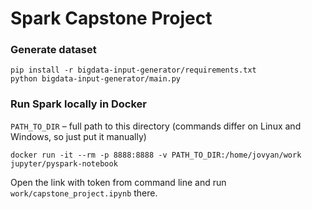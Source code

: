 # Spark Capstone Project

### Generate dataset

```
pip install -r bigdata-input-generator/requirements.txt
python bigdata-input-generator/main.py
```

### Run Spark locally in Docker

`PATH_TO_DIR` – full path to this directory (commands differ on Linux and Windows, so just put it manually)

```
docker run -it --rm -p 8888:8888 -v PATH_TO_DIR:/home/jovyan/work jupyter/pyspark-notebook
```

Open the link with token from command line and run `work/capstone_project.ipynb` there.